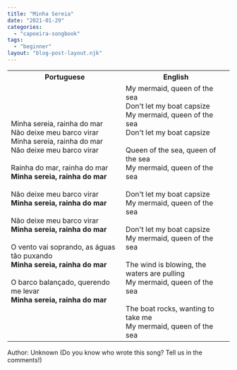 ```yaml
---
title: "Minha Sereia"
date: "2021-01-29"
categories: 
  - "capoeira-songbook"
tags: 
  - "beginner"
layout: "blog-post-layout.njk"
---
```


<table class="capoeira-table">
    <tr class="header-row">
        <th>Portuguese</th>
        <th>English</th>
    </tr>
    <tr>
        <td>Minha sereia, rainha do mar<br>Não deixe meu barco virar<br>Minha sereia, rainha do mar<br>Não deixe meu barco virar<br><br>Rainha do mar, rainha do mar<br><strong>Minha sereia, rainha do mar</strong><br><br>Não deixe meu barco virar<br><strong>Minha sereia, rainha do mar</strong><br><br>Não deixe meu barco virar<br><strong>Minha sereia, rainha do mar</strong><br><br>O vento vai soprando, as águas tão puxando<br><strong>Minha sereia, rainha do mar</strong><br><br>O barco balançado, querendo me levar<br><strong>Minha sereia, rainha do mar</strong></td>
        <td>My mermaid, queen of the sea<br>Don't let my boat capsize<br>My mermaid, queen of the sea<br>Don't let my boat capsize<br><br>Queen of the sea, queen of the sea<br>My mermaid, queen of the sea<br><br>Don't let my boat capsize<br>My mermaid, queen of the sea<br><br>Don't let my boat capsize<br>My mermaid, queen of the sea<br><br>The wind is blowing, the waters are pulling<br>My mermaid, queen of the sea<br><br>The boat rocks, wanting to take me<br>My mermaid, queen of the sea</td>
    </tr>
</table>

<figcaption>
Author: Unknown (Do you know who wrote this song? Tell us in the comments!)
</figcaption>